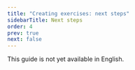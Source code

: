 ```yaml
---
title: "Creating exercises: next steps"
sidebarTitle: Next steps
order: 4
prev: true
next: false
---
```


This guide is not yet available in English.
